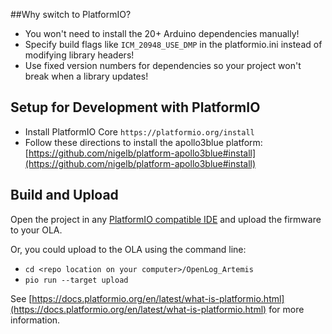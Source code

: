 ##Why switch to PlatformIO?
- You won't need to install the 20+ Arduino dependencies manually!
- Specify build flags like `ICM_20948_USE_DMP` in the platformio.ini instead of modifying library headers!
- Use fixed version numbers for dependencies so your project won't break when a library updates!


## Setup for Development with PlatformIO

- Install PlatformIO Core `https://platformio.org/install`
- Follow these directions to install the apollo3blue platform: [https://github.com/nigelb/platform-apollo3blue#install](https://github.com/nigelb/platform-apollo3blue#install)

## Build and Upload

Open the project in any [PlatformIO compatible IDE](https://platformio.org/install/integration) and upload the firmware to your OLA.

Or, you could upload to the OLA using the command line:
- `cd <repo location on your computer>/OpenLog_Artemis`
- `pio run --target upload`

See [https://docs.platformio.org/en/latest/what-is-platformio.html](https://docs.platformio.org/en/latest/what-is-platformio.html) for more information.